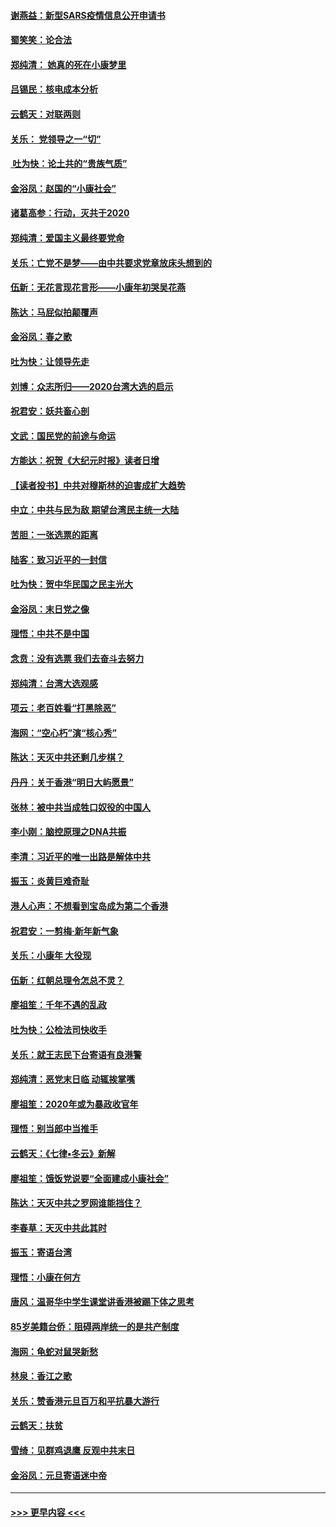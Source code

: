 #### [谢燕益：新型SARS疫情信息公开申请书](../pages/nsc993/n11808840.md?t=01221001) 
#### [蜀笑笑：论合法](../pages/nsc993/n11808064.md?t=01221001) 
#### [郑纯清： 她真的死在小康梦里](../pages/nsc993/n11806623.md?t=01221001) 
#### [吕锡民：核电成本分析](../pages/nsc993/n11806284.md?t=01221001) 
#### [云鹤天：对联两则](../pages/nsc993/n11805957.md?t=01221001) 
#### [关乐： 党领导之一“切”](../pages/nsc993/n11804505.md?t=01221001) 
#### [ 吐为快：论土共的“贵族气质”](../pages/nsc993/n11804490.md?t=01221001) 
#### [金浴凤：赵国的“小康社会”](../pages/nsc993/n11804452.md?t=01221001) 
#### [诸葛高参：行动，灭共于2020](../pages/nsc993/n11804120.md?t=01221001) 
#### [郑纯清：爱国主义最终要党命](../pages/nsc993/n11802197.md?t=01221001) 
#### [关乐：亡党不是梦——由中共要求党章放床头想到的](../pages/nsc993/n11802156.md?t=01221001) 
#### [伍新：无花言现花言形——小康年初哭吴花燕](../pages/nsc993/n11800044.md?t=01221001) 
#### [陈达：马屁似拍颠覆声](../pages/nsc993/n11800010.md?t=01221001) 
#### [金浴凤：春之歌](../pages/nsc993/n11797687.md?t=01221001) 
#### [吐为快：让领导先走](../pages/nsc993/n11797512.md?t=01221001) 
#### [刘博：众志所归——2020台湾大选的启示](../pages/nsc993/n11796878.md?t=01221001) 
#### [祝君安：妖共畜心剖](../pages/nsc993/n11794273.md?t=01221001) 
#### [文武：国民党的前途与命运](../pages/nsc993/n11794198.md?t=01221001) 
#### [方能达：祝贺《大纪元时报》读者日增](../pages/nsc993/n11793807.md?t=01221001) 
#### [【读者投书】中共对穆斯林的迫害成扩大趋势](../pages/nsc993/n11791371.md?t=01221001) 
#### [中立：中共与民为敌 期望台湾民主统一大陆](../pages/nsc993/n11790392.md?t=01221001) 
#### [苦胆：一张选票的距离](../pages/nsc993/n11788914.md?t=01221001) 
#### [陆客：致习近平的一封信](../pages/nsc993/n11788867.md?t=01221001) 
#### [吐为快：贺中华民国之民主光大](../pages/nsc993/n11788618.md?t=01221001) 
#### [金浴凤：末日党之像](../pages/nsc993/n11787475.md?t=01221001) 
#### [理悟：中共不是中国](../pages/nsc993/n11787463.md?t=01221001) 
#### [念贲：没有选票  我们去奋斗去努力](../pages/nsc993/n11787398.md?t=01221001) 
#### [郑纯清：台湾大选观感](../pages/nsc993/n11786210.md?t=01221001) 
#### [项云：老百姓看“打黑除恶”](../pages/nsc993/n11785398.md?t=01221001) 
#### [海网：“空心朽”演“核心秀”](../pages/nsc993/n11783874.md?t=01221001) 
#### [陈达：天灭中共还剩几步棋？](../pages/nsc993/n11783719.md?t=01221001) 
#### [丹丹：关于香港“明日大屿愿景”](../pages/nsc993/n11783273.md?t=01221001) 
#### [张林：被中共当成牲口奴役的中国人](../pages/nsc993/n11782397.md?t=01221001) 
#### [李小刚：脑控原理之DNA共振](../pages/nsc993/n11780962.md?t=01221001) 
#### [李清：习近平的唯一出路是解体中共](../pages/nsc993/n11780866.md?t=01221001) 
#### [振玉：炎黄巨难奇耻](../pages/nsc993/n11779632.md?t=01221001) 
#### [港人心声：不想看到宝岛成为第二个香港](../pages/nsc993/n11778817.md?t=01221001) 
#### [祝君安：一剪梅‧新年新气象](../pages/nsc993/n11776340.md?t=01221001) 
#### [关乐：小康年 大役现](../pages/nsc993/n11774213.md?t=01221001) 
#### [伍新：红朝总理令怎总不灵？](../pages/nsc993/n11770813.md?t=01221001) 
#### [廖祖笙：千年不遇的乱政](../pages/nsc993/n11770373.md?t=01221001) 
#### [吐为快：公检法司快收手](../pages/nsc993/n11770359.md?t=01221001) 
#### [关乐：就王志民下台寄语有良港警](../pages/nsc993/n11769903.md?t=01221001) 
#### [郑纯清：恶党末日临 动辄挨掌嘴](../pages/nsc993/n11769356.md?t=01221001) 
#### [廖祖笙：2020年或为暴政收官年](../pages/nsc993/n11768216.md?t=01221001) 
#### [理悟：别当郎中当推手](../pages/nsc993/n11768243.md?t=01221001) 
#### [云鹤天：《七律▪冬云》新解](../pages/nsc993/n11768204.md?t=01221001) 
#### [廖祖笙：饿饭党说要“全面建成小康社会”](../pages/nsc993/n11767482.md?t=01221001) 
#### [陈达：天灭中共之罗网谁能挡住？](../pages/nsc993/n11767465.md?t=01221001) 
#### [李春草：天灭中共此其时](../pages/nsc993/n11767452.md?t=01221001) 
#### [振玉：寄语台湾](../pages/nsc993/n11767432.md?t=01221001) 
#### [理悟：小康在何方](../pages/nsc993/n11767394.md?t=01221001) 
#### [唐风：温哥华中学生课堂讲香港被踢下体之思考](../pages/nsc993/n11766848.md?t=01221001) 
#### [85岁美籍台侨：阻碍两岸统一的是共产制度](../pages/nsc993/n11765043.md?t=01221001) 
#### [海网：龟蛇对鼠哭新愁](../pages/nsc993/n11764895.md?t=01221001) 
#### [林泉：香江之歌](../pages/nsc993/n11764415.md?t=01221001) 
#### [关乐：赞香港元旦百万和平抗暴大游行](../pages/nsc993/n11764382.md?t=01221001) 
#### [云鹤天：扶贫](../pages/nsc993/n11764245.md?t=01221001) 
#### [雪绮：见群鸡退鹰  反观中共末日](../pages/nsc993/n11762112.md?t=01221001) 
#### [金浴凤：元旦寄语迷中帝](../pages/nsc993/n11761788.md?t=01221001) 

----
#### [ >>> 更早内容 <<< ](../indexes/nsc993-earlier.md)
